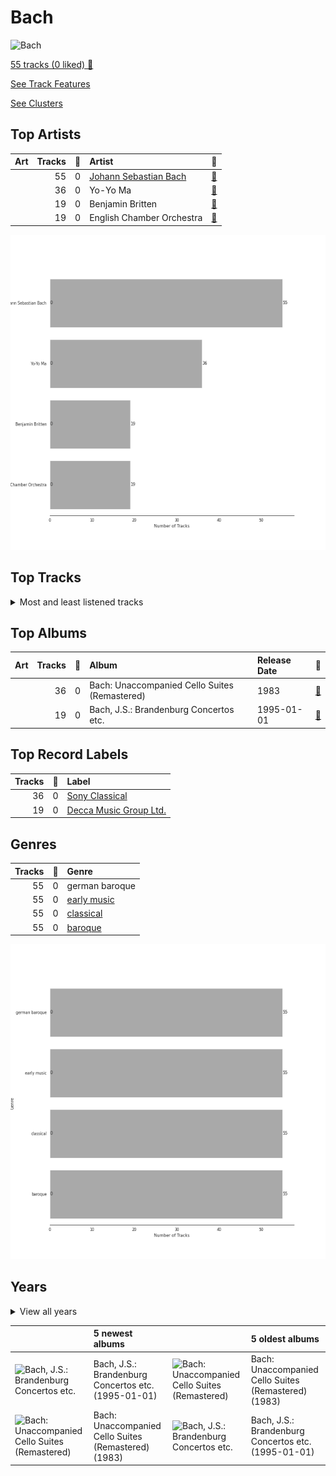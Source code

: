 # Bach


<img src="https://i.scdn.co/image/ab67616d00001e02261feb89ee859b598bd34a97" alt="Bach" width="100" />

[55 tracks (0 liked) 🔗](https://open.spotify.com/playlist/2fkIDMzy3H9JWLKHnULX7s)

[See Track Features](audio_features.md)

[See Clusters](clusters/overview.md)

## Top Artists

| Art | Tracks | 💚 | Artist | 🔗 |
|:---|---:|---:|:---|:---|
| <img src="https://i.scdn.co/image/a2ec08fe69ecec2748fbc764aede8f1b03ae8f88" alt="" width="50" /> | 55 | 0 | [Johann Sebastian Bach](../../artists/johann_sebastian_bach/overview.md) | [🔗](https://open.spotify.com/artist/5aIqB5nVVvmFsvSdExz408) |
| <img src="https://i.scdn.co/image/ab6761610000e5ebfb0fcd51414e7bbe85e00b6f" alt="" width="50" /> | 36 | 0 | Yo-Yo Ma | [🔗](https://open.spotify.com/artist/5Dl3HXZjG6ZOWT5cV375lk) |
| <img src="https://i.scdn.co/image/40eb3ffb36cd0c98ca76630260d09b0025be373d" alt="" width="50" /> | 19 | 0 | Benjamin Britten | [🔗](https://open.spotify.com/artist/7MJ1pB5d6Vjmzep2zQlorn) |
| <img src="https://i.scdn.co/image/ab6761610000e5ebd56134c89f7b5ccbd2a06ca1" alt="" width="50" /> | 19 | 0 | English Chamber Orchestra | [🔗](https://open.spotify.com/artist/2DO4p3CPDnInsJfg0jFfaF) |

![Bar chart of top 4 artists](../../images/playlists/bach/artists.png)



## Top Tracks




<details>
<summary>Most and least listened tracks</summary>

| ​ | Most listened tracks | Rank | ​​ | Least listened tracks | Rank |
|:---|:---|---:|:---|:---|---:|
| <img src="https://i.scdn.co/image/ab67616d0000b27308f25ef15caf048a49a69ee5" alt="Bach, J.S.: Brandenburg Concertos etc." width="50" /> | [Brandenburg Concerto No. 6 in B flat, BWV 1051: 1. --](../../artists/johann_sebastian_bach/overview.md) | 838 | <img src="https://i.scdn.co/image/ab67616d0000b273261feb89ee859b598bd34a97" alt="Bach: Unaccompanied Cello Suites (Remastered)" width="50" /> | [Cello Suite No. 4 in E-Flat Major, BWV 1010: V. Bourrées I & II](../../artists/johann_sebastian_bach/overview.md) | 838 |
| <img src="https://i.scdn.co/image/ab67616d0000b273261feb89ee859b598bd34a97" alt="Bach: Unaccompanied Cello Suites (Remastered)" width="50" /> | [Cello Suite No. 4 in E-Flat Major, BWV 1010: I. Prélude](../../artists/johann_sebastian_bach/overview.md) | 838 | <img src="https://i.scdn.co/image/ab67616d0000b273261feb89ee859b598bd34a97" alt="Bach: Unaccompanied Cello Suites (Remastered)" width="50" /> | [Cello Suite No. 1 in G Major, BWV 1007: IV. Sarabande](../../artists/johann_sebastian_bach/overview.md) | 838 |
| <img src="https://i.scdn.co/image/ab67616d0000b27308f25ef15caf048a49a69ee5" alt="Bach, J.S.: Brandenburg Concertos etc." width="50" /> | [Brandenburg Concerto No. 1 in F, BWV 1046: 1. (Allegro)](../../artists/johann_sebastian_bach/overview.md) | 838 | <img src="https://i.scdn.co/image/ab67616d0000b273261feb89ee859b598bd34a97" alt="Bach: Unaccompanied Cello Suites (Remastered)" width="50" /> | [Cello Suite No. 6 in D Major, BWV 1012: I. Prélude](../../artists/johann_sebastian_bach/overview.md) | 838 |
| <img src="https://i.scdn.co/image/ab67616d0000b273261feb89ee859b598bd34a97" alt="Bach: Unaccompanied Cello Suites (Remastered)" width="50" /> | [Cello Suite No. 6 in D Major, BWV 1012: VI. Gigue](../../artists/johann_sebastian_bach/overview.md) | 838 | <img src="https://i.scdn.co/image/ab67616d0000b273261feb89ee859b598bd34a97" alt="Bach: Unaccompanied Cello Suites (Remastered)" width="50" /> | [Cello Suite No. 5 in C Minor, BWV 1011: I. Prélude](../../artists/johann_sebastian_bach/overview.md) | 838 |
| <img src="https://i.scdn.co/image/ab67616d0000b273261feb89ee859b598bd34a97" alt="Bach: Unaccompanied Cello Suites (Remastered)" width="50" /> | [Cello Suite No. 3 in C Major, BWV 1009: VI. Gigue](../../artists/johann_sebastian_bach/overview.md) | 838 | <img src="https://i.scdn.co/image/ab67616d0000b27308f25ef15caf048a49a69ee5" alt="Bach, J.S.: Brandenburg Concertos etc." width="50" /> | [Brandenburg Concerto No. 4 in G, BWV 1049: 1. Allegro](../../artists/johann_sebastian_bach/overview.md) | 838 |
| <img src="https://i.scdn.co/image/ab67616d0000b273261feb89ee859b598bd34a97" alt="Bach: Unaccompanied Cello Suites (Remastered)" width="50" /> | [Cello Suite No. 6 in D Major, BWV 1012: III. Courante](../../artists/johann_sebastian_bach/overview.md) | 838 | <img src="https://i.scdn.co/image/ab67616d0000b27308f25ef15caf048a49a69ee5" alt="Bach, J.S.: Brandenburg Concertos etc." width="50" /> | [Brandenburg Concerto No. 5 in D, BWV 1050: 1. Allegro](../../artists/johann_sebastian_bach/overview.md) | 838 |
| <img src="https://i.scdn.co/image/ab67616d0000b273261feb89ee859b598bd34a97" alt="Bach: Unaccompanied Cello Suites (Remastered)" width="50" /> | [Cello Suite No. 5 in C Minor, BWV 1011: VI. Gigue](../../artists/johann_sebastian_bach/overview.md) | 838 | <img src="https://i.scdn.co/image/ab67616d0000b273261feb89ee859b598bd34a97" alt="Bach: Unaccompanied Cello Suites (Remastered)" width="50" /> | [Cello Suite No. 5 in C Minor, BWV 1011: III. Courante](../../artists/johann_sebastian_bach/overview.md) | 838 |
| <img src="https://i.scdn.co/image/ab67616d0000b27308f25ef15caf048a49a69ee5" alt="Bach, J.S.: Brandenburg Concertos etc." width="50" /> | [Brandenburg Concerto No. 6 in B flat, BWV 1051: 3. Allegro](../../artists/johann_sebastian_bach/overview.md) | 838 | <img src="https://i.scdn.co/image/ab67616d0000b27308f25ef15caf048a49a69ee5" alt="Bach, J.S.: Brandenburg Concertos etc." width="50" /> | [Brandenburg Concerto No. 1 in F, BWV 1046: 4. Menuetto: Trio I](../../artists/johann_sebastian_bach/overview.md) | 838 |
| <img src="https://i.scdn.co/image/ab67616d0000b273261feb89ee859b598bd34a97" alt="Bach: Unaccompanied Cello Suites (Remastered)" width="50" /> | [Cello Suite No. 6 in D Major, BWV 1012: IV. Sarabande](../../artists/johann_sebastian_bach/overview.md) | 838 | <img src="https://i.scdn.co/image/ab67616d0000b273261feb89ee859b598bd34a97" alt="Bach: Unaccompanied Cello Suites (Remastered)" width="50" /> | [Cello Suite No. 1 in G Major, BWV 1007: VI. Gigue](../../artists/johann_sebastian_bach/overview.md) | 838 |
| <img src="https://i.scdn.co/image/ab67616d0000b273261feb89ee859b598bd34a97" alt="Bach: Unaccompanied Cello Suites (Remastered)" width="50" /> | [Cello Suite No. 1 in G Major, BWV 1007: II. Allemande](../../artists/johann_sebastian_bach/overview.md) | 838 | <img src="https://i.scdn.co/image/ab67616d0000b273261feb89ee859b598bd34a97" alt="Bach: Unaccompanied Cello Suites (Remastered)" width="50" /> | [Cello Suite No. 1 in G Major, BWV 1007: III. Courante](../../artists/johann_sebastian_bach/overview.md) | 838 |

</details>

## Top Albums

| Art | Tracks | 💚 | Album | Release Date | 🔗 |
|:---|---:|---:|:---|:---|:---|
| <img src="https://i.scdn.co/image/ab67616d0000b273261feb89ee859b598bd34a97" alt="" width="50" /> | 36 | 0 | Bach: Unaccompanied Cello Suites (Remastered) | 1983 | [🔗](https://open.spotify.com/album/2OpnKgmVYPEN2GldgBponI) |
| <img src="https://i.scdn.co/image/ab67616d0000b27308f25ef15caf048a49a69ee5" alt="" width="50" /> | 19 | 0 | Bach, J.S.: Brandenburg Concertos etc. | 1995-01-01 | [🔗](https://open.spotify.com/album/11FzhwtOFCPB4vpgWo33xV) |



## Top Record Labels

| Tracks | 💚 | Label |
|---:|---:|:---|
| 36 | 0 | [Sony Classical](../../labels/sony_classical/overview.md) |
| 19 | 0 | [Decca Music Group Ltd.](../../labels/decca_music_group_ltd_/overview.md) |



## Genres

| Tracks | 💚 | Genre |
|---:|---:|:---|
| 55 | 0 | german baroque |
| 55 | 0 | [early music](../../genres/early_music/overview.md) |
| 55 | 0 | [classical](../../genres/classical/overview.md) |
| 55 | 0 | [baroque](../../genres/baroque/overview.md) |

![Bar chart of top 4 genres](../../images/playlists/bach/genres.png)

## Years


<details>
<summary>View all years</summary>

| Year | Number of Tracks |
|:---|---:|
| 1995 | 19 |
| [1983](1983/overview.md) | 36 |

</details>




| ​ | 5 newest albums | ​​ | 5 oldest albums |
|:---|:---|:---|:---|
| <img src="https://i.scdn.co/image/ab67616d0000b27308f25ef15caf048a49a69ee5" alt="Bach, J.S.: Brandenburg Concertos etc." width="50" /> | Bach, J.S.: Brandenburg Concertos etc. (1995-01-01) | <img src="https://i.scdn.co/image/ab67616d0000b273261feb89ee859b598bd34a97" alt="Bach: Unaccompanied Cello Suites (Remastered)" width="50" /> | Bach: Unaccompanied Cello Suites (Remastered) (1983) |
| <img src="https://i.scdn.co/image/ab67616d0000b273261feb89ee859b598bd34a97" alt="Bach: Unaccompanied Cello Suites (Remastered)" width="50" /> | Bach: Unaccompanied Cello Suites (Remastered) (1983) | <img src="https://i.scdn.co/image/ab67616d0000b27308f25ef15caf048a49a69ee5" alt="Bach, J.S.: Brandenburg Concertos etc." width="50" /> | Bach, J.S.: Brandenburg Concertos etc. (1995-01-01) |